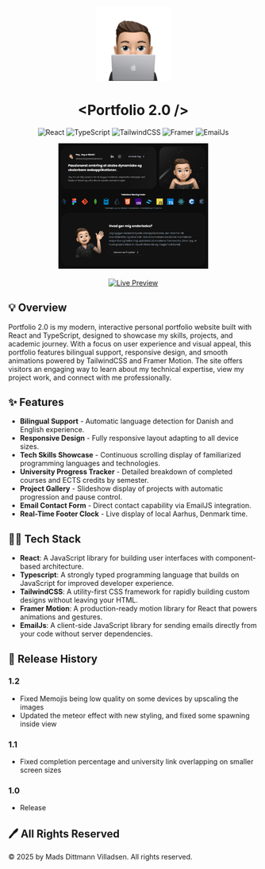 <div align="center">
<a href="https://github.com/Ditz3n/Portfolio-2.0" target="blank">
<img src="src/assets/images/emoji_computer_640x640.png" width="150" alt="Logo" />
</a>

**<h1> &lt;Portfolio 2.0 /&gt; </h1>**

![React](https://img.shields.io/badge/React-61DAFB?style=for-the-badge&logo=react&logoColor=black)
![TypeScript](https://img.shields.io/badge/TypeScript-007ACC?style=for-the-badge&logo=typescript&logoColor=white)
![TailwindCSS](https://img.shields.io/badge/Tailwind_CSS-38B2AC?style=for-the-badge&logo=tailwind-css&logoColor=white)
![Framer](https://img.shields.io/badge/Framer-05F?style=for-the-badge&logo=framer&logoColor=white)
![EmailJs](https://img.shields.io/badge/EmailJs-ff8434?style=for-the-badge&logo=gmail&logoColor=white)

<img src="src/assets/readme/img1.png" width="60%" />

<br />
<br />

<a href="https://ditz3n.github.io" target="_blank">
  <img src="https://img.shields.io/badge/Live%20Preview-Visit%20Website-blue?style=for-the-badge&logo=google-chrome" alt="Live Preview" />
</a>

</div>

## 💡 Overview

Portfolio 2.0 is my modern, interactive personal portfolio website built with React and TypeScript, designed to showcase my skills, projects, and academic journey. With a focus on user experience and visual appeal, this portfolio features bilingual support, responsive design, and smooth animations powered by TailwindCSS and Framer Motion. The site offers visitors an engaging way to learn about my technical expertise, view my project work, and connect with me professionally.

## ✨ Features

- **Bilingual Support** - Automatic language detection for Danish and English experience.
- **Responsive Design** - Fully responsive layout adapting to all device sizes.
- **Tech Skills Showcase** - Continuous scrolling display of familiarized programming languages and technologies.
- **University Progress Tracker** - Detailed breakdown of completed courses and ECTS credits by semester.
- **Project Gallery** - Slideshow display of projects with automatic progression and pause control.
- **Email Contact Form** - Direct contact capability via EmailJS integration.
- **Real-Time Footer Clock** - Live display of local Aarhus, Denmark time.

## 👩‍💻 Tech Stack

- **React**: A JavaScript library for building user interfaces with component-based architecture.
- **Typescript**: A strongly typed programming language that builds on JavaScript for improved developer experience.
- **TailwindCSS**: A utility-first CSS framework for rapidly building custom designs without leaving your HTML.
- **Framer Motion**: A production-ready motion library for React that powers animations and gestures.
- **EmailJs**: A client-side JavaScript library for sending emails directly from your code without server dependencies.

## 📄 Release History

### 1.2

- Fixed Memojis being low quality on some devices by upscaling the images
- Updated the meteor effect with new styling, and fixed some spawning inside view

### 1.1

- Fixed completion percentage and university link overlapping on smaller screen sizes

### 1.0

- Release

## 🖊️ All Rights Reserved

© 2025 by Mads Dittmann Villadsen. All rights reserved.
